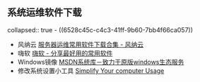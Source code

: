 ## 系统运维软件下载
collapsed:: true
	- ((6528c45c-c4c3-41ff-9b60-7bb4f66ca057))
- 风纳云 [服务器运维常用软件下载合集 - 风纳云](https://www.fengnayun.com/download)
- 嗨软 [嗨软 - 分享最好用的常用软件](https://ihacksoft.com/)
- Windows镜像 [MSDN系统库－致力于原版windows生态服务](https://www.xitongku.com/)
- 修改系统设置小工具 [Simplify Your computer Usage](https://www.sordum.org/)
